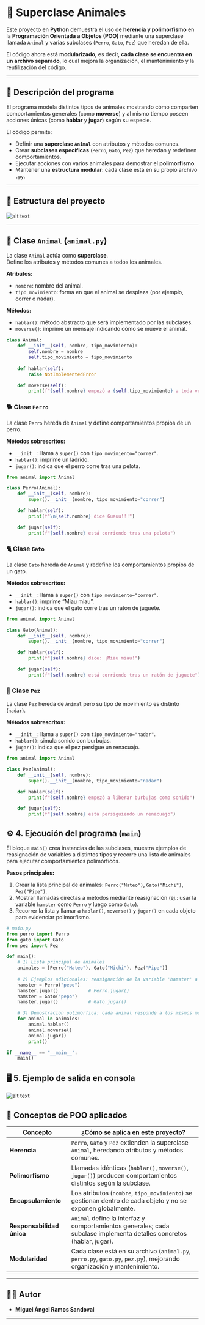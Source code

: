 # 🐾 Superclase Animales  

Este proyecto en **Python** demuestra el uso de **herencia y polimorfismo** en la **Programación Orientada a Objetos (POO)** mediante una superclase llamada `Animal` y varias subclases (`Perro`, `Gato`, `Pez`) que heredan de ella.  

El código ahora está **modularizado**, es decir, **cada clase se encuentra en un archivo separado**, lo cual mejora la organización, el mantenimiento y la reutilización del código.  

---

## 🧠 Descripción del programa  

El programa modela distintos tipos de animales mostrando cómo comparten comportamientos generales (como **moverse**) y al mismo tiempo poseen acciones únicas (como **hablar** y **jugar**) según su especie.  

El código permite:  
- Definir una **superclase `Animal`** con atributos y métodos comunes.  
- Crear **subclases específicas** (`Perro`, `Gato`, `Pez`) que heredan y redefinen comportamientos.  
- Ejecutar acciones con varios animales para demostrar el **polimorfismo**.  
- Mantener una **estructura modular**: cada clase está en su propio archivo `.py`.  

---

## 🧩 Estructura del proyecto  
![alt text](image.png)

---

## 🦴 Clase `Animal` (`animal.py`)

La clase `Animal` actúa como **superclase**.  
Define los atributos y métodos comunes a todos los animales.  

**Atributos:**  
- `nombre`: nombre del animal.  
- `tipo_movimiento`: forma en que el animal se desplaza (por ejemplo, correr o nadar).  

**Métodos:**  
- `hablar()`: método abstracto que será implementado por las subclases.  
- `moverse()`: imprime un mensaje indicando cómo se mueve el animal.  

```python
class Animal:
    def __init__(self, nombre, tipo_movimiento):
        self.nombre = nombre
        self.tipo_movimiento = tipo_movimiento
    
    def hablar(self):
        raise NotImplementedError

    def moverse(self):
        print(f"{self.nombre} empezó a {self.tipo_movimiento} a toda velocidad!!")

```

### 🐕 Clase `Perro`

La clase `Perro` hereda de `Animal` y define comportamientos propios de un perro.

**Métodos sobrescritos:**
- `__init__`: llama a `super()` con `tipo_movimiento="correr"`.
- `hablar()`: imprime un ladrido.
- `jugar()`: indica que el perro corre tras una pelota.

```python
from animal import Animal

class Perro(Animal):
    def __init__(self, nombre):
        super().__init__(nombre, tipo_movimiento="correr")

    def hablar(self):
        print(f"\n{self.nombre} dice Guauu!!!")

    def jugar(self):
        print(f"{self.nombre} está corriendo tras una pelota")
```


### 🐈 Clase `Gato`

La clase `Gato` hereda de `Animal` y redefine los comportamientos propios de un gato.

**Métodos sobrescritos:**
- `__init__`: llama a `super()` con `tipo_movimiento="correr"`.
- `hablar()`: imprime “Miau miau”.
- `jugar()`: indica que el gato corre tras un ratón de juguete.

```python
from animal import Animal

class Gato(Animal):
    def __init__(self, nombre):
        super().__init__(nombre, tipo_movimiento="correr")

    def hablar(self):
        print(f"{self.nombre} dice: ¡Miau miau!")

    def jugar(self):
        print(f"{self.nombre} está corriendo tras un ratón de juguete")
```


### 🐠 Clase `Pez`

La clase `Pez` hereda de `Animal` pero su tipo de movimiento es distinto (`nadar`).

**Métodos sobrescritos:**
- `__init__`: llama a `super()` con `tipo_movimiento="nadar"`.
- `hablar()`: simula sonido con burbujas.
- `jugar()`: indica que el pez persigue un renacuajo.

```python
from animal import Animal

class Pez(Animal):
    def __init__(self, nombre):
        super().__init__(nombre, tipo_movimiento="nadar")

    def hablar(self):
        print(f"{self.nombre} empezó a liberar burbujas como sonido")

    def jugar(self):
        print(f"{self.nombre} está persiguiendo un renacuajo")
```


## ⚙️ 4. Ejecución del programa (`main`)

El bloque `main()` crea instancias de las subclases, muestra ejemplos de reasignación de variables a distintos tipos y recorre una lista de animales para ejecutar comportamientos polimórficos.

**Pasos principales:**
1. Crear la lista principal de animales: `Perro("Mateo")`, `Gato("Michi")`, `Pez("Pipe")`.
2. Mostrar llamadas directas a métodos mediante reasignación (ej.: usar la variable `hamster` como `Perro` y luego como `Gato`).
3. Recorrer la lista y llamar a `hablar()`, `moverse()` y `jugar()` en cada objeto para evidenciar polimorfismo.

```python
# main.py
from perro import Perro
from gato import Gato
from pez import Pez

def main():
    # 1) Lista principal de animales
    animales = [Perro("Mateo"), Gato("Michi"), Pez("Pipe")]
    
    # 2) Ejemplos adicionales: reasignación de la variable 'hamster' a distintos tipos
    hamster = Perro("pepo")
    hamster.jugar()           # Perro.jugar()
    hamster = Gato("pepo")
    hamster.jugar()           # Gato.jugar()

    # 3) Demostración polimórfica: cada animal responde a los mismos métodos de forma diferente
    for animal in animales:
        animal.hablar()
        animal.moverse()
        animal.jugar()
        print()

if __name__ == "__main__":
    main()

```


## 🖥️ 5. Ejemplo de salida en consola

![alt text](image-1.png)

## 🧩 Conceptos de POO aplicados

| Concepto               | ¿Cómo se aplica en este proyecto?                                                                 |
|------------------------|---------------------------------------------------------------------------------------------------|
| **Herencia**           | `Perro`, `Gato` y `Pez` extienden la superclase `Animal`, heredando atributos y métodos comunes.  |
| **Polimorfismo**       | Llamadas idénticas (`hablar()`, `moverse()`, `jugar()`) producen comportamientos distintos según la subclase. |
| **Encapsulamiento**    | Los atributos (`nombre`, `tipo_movimiento`) se gestionan dentro de cada objeto y no se exponen globalmente. |
| **Responsabilidad única** | `Animal` define la interfaz y comportamientos generales; cada subclase implementa detalles concretos (hablar, jugar). |
| **Modularidad**        | Cada clase está en su archivo (`animal.py`, `perro.py`, `gato.py`, `pez.py`), mejorando organización y mantenimiento. |

---

## 👨‍💻 Autor

- **Miguel Ángel Ramos Sandoval**  

---
